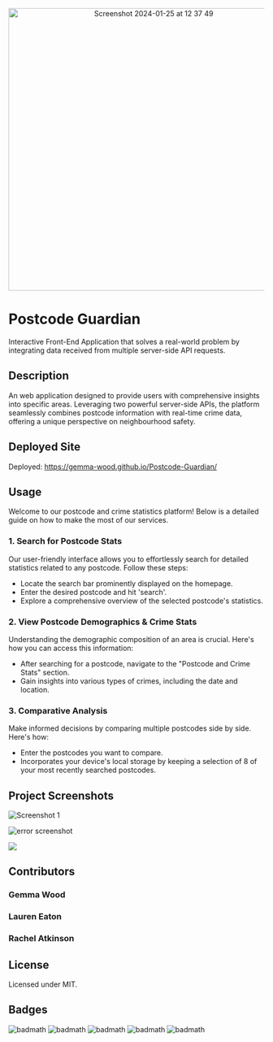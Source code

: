 <p align="center"> <img width="556" alt="Screenshot 2024-01-25 at 12 37 49" src="https://github.com/Gemma-Wood/Postcode-Guardian/assets/150028191/e2622dfe-b746-423f-81e1-1e0d41872d1b">

# Postcode Guardian

Interactive Front-End Application that solves a real-world problem by integrating data received from multiple server-side API requests.

## Description

An web application designed to provide users with comprehensive insights into specific areas. Leveraging two powerful server-side APIs, the platform seamlessly combines postcode information with real-time crime data, offering a unique perspective on neighbourhood safety.

## Deployed Site

Deployed: https://gemma-wood.github.io/Postcode-Guardian/

## Usage

Welcome to our postcode and crime statistics platform! Below is a detailed guide on how to make the most of our services.

### 1. Search for Postcode Stats
Our user-friendly interface allows you to effortlessly search for detailed statistics related to any postcode. Follow these steps:

- Locate the search bar prominently displayed on the homepage.
- Enter the desired postcode and hit 'search'.
- Explore a comprehensive overview of the selected postcode's statistics.

### 2. View Postcode Demographics & Crime Stats
Understanding the demographic composition of an area is crucial. Here's how you can access this information:

- After searching for a postcode, navigate to the "Postcode and Crime Stats" section.
- Gain insights into various types of crimes, including the date and location.

### 3. Comparative Analysis

Make informed decisions by comparing multiple postcodes side by side. Here's how:

- Enter the postcodes you want to compare.
- Incorporates your device's local storage by keeping a selection of 8 of your most recently searched postcodes.

## Project Screenshots

![Screenshot 1](https://github.com/Gemma-Wood/Postcode-Guardian/assets/150028191/f9117ce5-bdce-4728-a984-e984afa723e0)

![error screenshot](https://github.com/Gemma-Wood/Postcode-Guardian/assets/150028191/48ab8388-d34b-4005-86f6-611ba6310913)

<img src="https://github.com/Gemma-Wood/Postcode-Guardian/blob/main/assets/media/Demo.gif">

## Contributors

### Gemma Wood

### Lauren Eaton

### Rachel Atkinson 

## License

Licensed under MIT.

## Badges

![badmath](https://img.shields.io/badge/HTML%20-%20blue)
![badmath](https://img.shields.io/badge/CSS%20-%20purple)
![badmath](https://img.shields.io/badge/MIT%20-%20License%20-%20green)
![badmath](https://img.shields.io/badge/bootstrap-purple)
![badmath](https://img.shields.io/badge/JavaScript-green)
